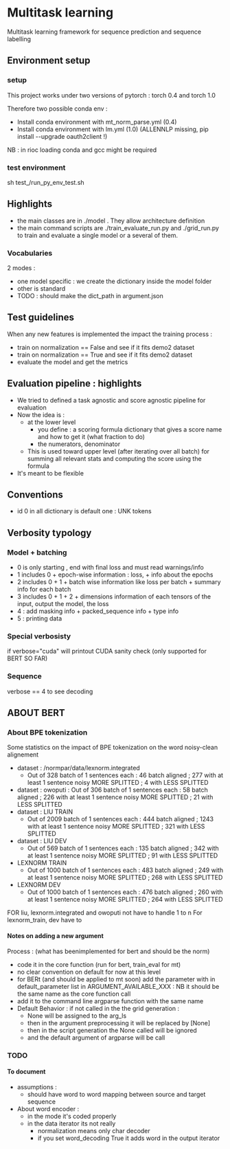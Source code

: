 # Multitask learning 

Multitask learning framework for sequence prediction and sequence labelling 

## Environment setup 

### setup 

This project works under two versions of pytorch : torch 0.4 and torch 1.0  

Therefore two possible conda env : 
- Install conda environment with mt_norm_parse.yml (0.4)
- Install conda environment with lm.yml  (1.0) (ALLENNLP missing, pip install --upgrade oauth2client !)


NB : in rioc loading conda and gcc might be required 

### test environment 

sh test_/run_py_env_test.sh


## Highlights

- the main classes are in ./model . They allow architecture definition
- the main command scripts are ./train_evaluate_run.py and ./grid_run.py to train and evaluate a single model or a several of them.

### Vocabularies  

2 modes :
- one model specific : we create the dictionary inside the model folder
- other is standard
- TODO : should make the dict_path in argument.json 

## Test guidelines

When any new features is implemented the impact the training process : 

- train  on normalization == False and see if it fits demo2 dataset
- train on normalization == True and see if it fits demo2 dataset
- evaluate the model and get the metrics  

## Evaluation pipeline : highlights

- We tried to defined a task agnostic and score agnostic pipeline for evaluation  
- Now the idea is : 
   - at the lower level 
        - you define : a scoring formula dictionary that gives a score name and how to get it (what fraction to do)
        - the numerators, denominator
   - This is used toward upper level (after iterating over all batch) for summing all relevant stats and computing the score using the formula   
- It's meant to be flexible


## Conventions 

- id 0 in all dictionary is default one : UNK tokens


## Verbosity typology

### Model + batching

- 0 is only starting , end with final loss and must read warnings/info
- 1 includes 0 + epoch-wise information : loss, + info about the epochs 
- 2 includes 0 + 1 + batch wise information like loss per batch + summary info for each batch 
- 3 includes 0 + 1 + 2 + dimensions information of each tensors of the input, output the model, the loss 
- 4 : add masking info + packed_sequence info + type info 
- 5 : printing data 

### Special verbosisty 

if verbose="cuda" will printout CUDA sanity check (only supported for BERT SO FAR)

### Sequence

verbose == 4 to see decoding


## ABOUT BERT 

### About BPE tokenization 

Some statistics on the impact of BPE tokenization on the word noisy-clean alignement 
- dataset : /normpar/data/lexnorm.integrated  
	- Out of 328 batch of 1 sentences each : 46 batch aligned ; 277 with at least 1 sentence noisy MORE SPLITTED ; 4 with  LESS SPLITTED  
- dataset : owoputi : Out of 306 batch of 1 sentences each : 58 batch aligned ; 226 with at least 1 sentence noisy MORE SPLITTED ; 21 with  LESS SPLITTED  
- dataset : LIU TRAIN
	- Out of 2009 batch of 1 sentences each : 444 batch aligned ; 1243 with at least 1 sentence noisy MORE SPLITTED ; 321 with  LESS SPLITTED  
- dataset : LIU DEV 
	- Out of 569 batch of 1 sentences each : 135 batch aligned ; 342 with at least 1 sentence noisy MORE SPLITTED ; 91 with  LESS SPLITTED  
- LEXNORM TRAIN 
	- Out of 1000 batch of 1 sentences each : 483 batch aligned ; 249 with at least 1 sentence noisy MORE SPLITTED ; 268 with  LESS SPLITTED  
- LEXNORM DEV
	- Out of 1000 batch of 1 sentences each : 476 batch aligned ; 260 with at least 1 sentence noisy MORE SPLITTED ; 264 with  LESS SPLITTED  

FOR liu, lexnorm.integrated  and owoputi not have to handle 1 to n 
For lexnorm_train, dev have to 

#### Notes on adding a new argument 

Process : (what has beenimplemented for bert and should be the norm)
- code it in the core function (run for bert, train_eval for mt)
- no clear convention on default for now at this level
- for BERt (and should be applied to mt soon) add the parameter with in default_parameter list in ARGUMENT_AVAILABLE_XXX : NB it should be the same name as the core function call
- add it to the command line argparse function with the same name 
- Default Behavior : if not called in the the grid generation : 
     - None will be assigned to the arg_ls 
     - then in the argument preprocessing it will be replaced by [None]
     - then in the script generation the None called will be ignored 
     - and the default argument of argparse will be call  



### TODO 

#### To document

- assumptions : 
    - should have word to word mapping between source and target sequence
 - About word encoder : 
    - in the mode it's coded properly
    - in the data iterator its not really 
        - normalization means only char decoder
        - if you set word_decoding True it adds word in the output iterator   

